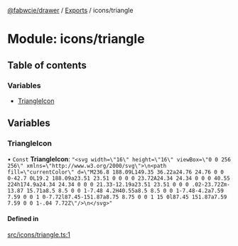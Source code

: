 [@fabwcie/drawer](../README.md) / [Exports](../modules.md) / icons/triangle

# Module: icons/triangle

## Table of contents

### Variables

- [TriangleIcon](icons_triangle.md#triangleicon)

## Variables

### TriangleIcon

• `Const` **TriangleIcon**: ``"<svg width=\"16\" height=\"16\" viewBox=\"0 0 256 256\" xmlns=\"http://www.w3.org/2000/svg\">\n<path fill=\"currentColor\" d=\"M236.8 188.09L149.35 36.22a24.76 24.76 0 0 0-42.7 0L19.2 188.09a23.51 23.51 0 0 0 0 23.72A24.34 24.34 0 0 0 40.55 224h174.9a24.34 24.34 0 0 0 21.33-12.19a23.51 23.51 0 0 0 .02-23.72Zm-13.87 15.71a8.5 8.5 0 0 1-7.48 4.2H40.55a8.5 8.5 0 0 1-7.48-4.2a7.59 7.59 0 0 1 0-7.72l87.45-151.87a8.75 8.75 0 0 1 15 0l87.45 151.87a7.59 7.59 0 0 1-.04 7.72Z\"/>\n</svg>"``

#### Defined in

[src/icons/triangle.ts:1](https://github.com/fabwcie/drawer/blob/master/src/icons/triangle.ts#L1)

